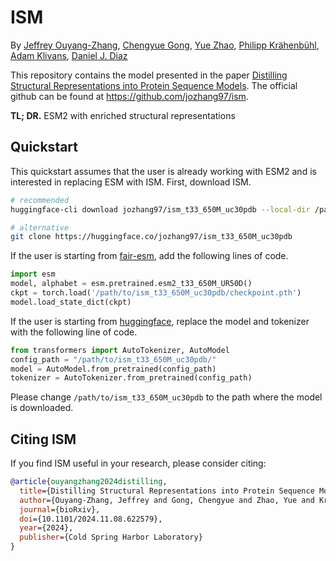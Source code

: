 # ISM

By [Jeffrey Ouyang-Zhang](https://jozhang97.github.io/), [Chengyue Gong](https://sites.google.com/view/chengyue-gong), [Yue Zhao](https://zhaoyue-zephyrus.github.io), [Philipp Krähenbühl](http://www.philkr.net/), [Adam Klivans](https://www.cs.utexas.edu/users/klivans/), [Daniel J. Diaz](http://danny305.github.io)

This repository contains the model presented in the paper [Distilling Structural Representations into Protein Sequence Models](https://www.biorxiv.org/content/10.1101/2024.11.08.622579v1).
The official github can be found at https://github.com/jozhang97/ism.

**TL; DR.** ESM2 with enriched structural representations

## Quickstart

This quickstart assumes that the user is already working with ESM2 and is interested in replacing ESM with ISM. First, download ISM.
```bash
# recommended
huggingface-cli download jozhang97/ism_t33_650M_uc30pdb --local-dir /path/to/save/ism

# alternative
git clone https://huggingface.co/jozhang97/ism_t33_650M_uc30pdb
```

If the user is starting from [fair-esm](https://github.com/facebookresearch/esm), add the following lines of code.
```python
import esm
model, alphabet = esm.pretrained.esm2_t33_650M_UR50D()
ckpt = torch.load('/path/to/ism_t33_650M_uc30pdb/checkpoint.pth')
model.load_state_dict(ckpt)
```

If the user is starting from [huggingface](https://huggingface.co/facebook/esm2_t33_650M_UR50D), replace the model and tokenizer with the following line of code.
```python
from transformers import AutoTokenizer, AutoModel
config_path = "/path/to/ism_t33_650M_uc30pdb/"
model = AutoModel.from_pretrained(config_path)
tokenizer = AutoTokenizer.from_pretrained(config_path)
```

Please change `/path/to/ism_t33_650M_uc30pdb` to the path where the model is downloaded.

## Citing ISM
If you find ISM useful in your research, please consider citing:

```bibtex
@article{ouyangzhang2024distilling,
  title={Distilling Structural Representations into Protein Sequence Models},
  author={Ouyang-Zhang, Jeffrey and Gong, Chengyue and Zhao, Yue and Kr{\"a}henb{\"u}hl, Philipp and Klivans, Adam and Diaz, Daniel J},
  journal={bioRxiv},
  doi={10.1101/2024.11.08.622579},
  year={2024},
  publisher={Cold Spring Harbor Laboratory}
}
```
